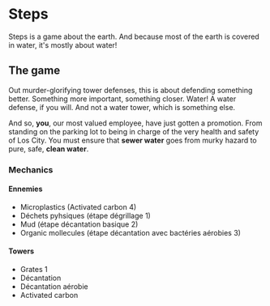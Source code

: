 # Steps

Steps is a game about the earth. And because most of the earth is covered in water, it's mostly about water!

## The game

Out murder-glorifying tower defenses, this is about defending something better. Something more important, something closer. Water! A water defense, if you will. And not a water tower, which is something else.

And so, **you**, our most valued employee, have just gotten a promotion. From standing on the parking lot to being in charge of the very health and safety of Los City. You must ensure that **sewer water** goes from murky hazard to pure, safe, **clean water**. 

### Mechanics

#### Ennemies

* Microplastics (Activated carbon 4)
* Déchets pyhsiques (étape dégrillage 1)
* Mud (étape décantation basique 2)
* Organic mollecules (étape décantation avec bactéries aérobies 3)

#### Towers

* Grates 1
* Décantation 
* Décantation aérobie
* Activated carbon


